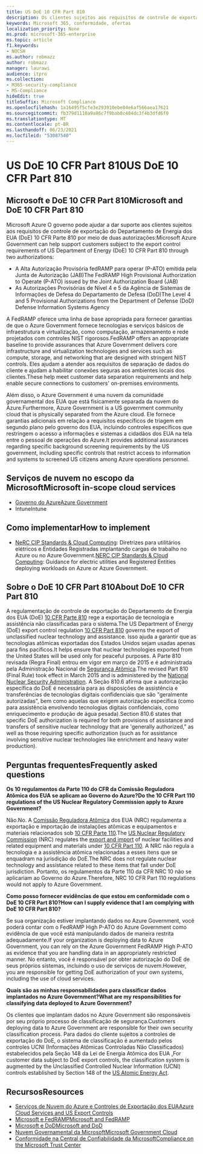 ```yaml
---
title: US DoE 10 CFR Part 810
description: Os clientes sujeitos aos requisitos de controle de exportação do US DoE 10 CFR Part 810 podem usar o Azure Government.
keywords: Microsoft 365, conformidade, ofertas
localization_priority: None
ms.prod: microsoft-365-enterprise
ms.topic: article
f1.keywords:
- NOCSH
ms.author: robmazz
author: robmazz
manager: laurawi
audience: itpro
ms.collection:
- M365-security-compliance
- MS-Compliance
hideEdit: true
titleSuffix: Microsoft Compliance
ms.openlocfilehash: 1a16495f5cfe3e293910ebe84e6af566aea17621
ms.sourcegitcommit: fb379d1110a9a86c7f9bab8c484dc3f4b3dfd6f0
ms.translationtype: MT
ms.contentlocale: pt-BR
ms.lasthandoff: 06/23/2021
ms.locfileid: "53087540"
---
```

# <a name="us-doe-10-cfr-part-810"></a><span data-ttu-id="82f77-104">US DoE 10 CFR Part 810</span><span class="sxs-lookup"><span data-stu-id="82f77-104">US DoE 10 CFR Part 810</span></span>

## <a name="microsoft-and-doe-10-cfr-part-810"></a><span data-ttu-id="82f77-105">Microsoft e DoE 10 CFR Part 810</span><span class="sxs-lookup"><span data-stu-id="82f77-105">Microsoft and DoE 10 CFR Part 810</span></span>

<span data-ttu-id="82f77-106">Microsoft Azure O governo pode ajudar a dar suporte aos clientes sujeitos aos requisitos de controle de exportação do Departamento de Energia dos EUA (DoE) 10 CFR Parte 810 por meio de duas autorizações:</span><span class="sxs-lookup"><span data-stu-id="82f77-106">Microsoft Azure Government can help support customers subject to the export control requirements of US Department of Energy (DoE) 10 CFR Part 810 through two authorizations:</span></span>

- <span data-ttu-id="82f77-107">A Alta Autorização Provisória fedRAMP para operar (P-ATO) emitida pela Junta de Autorização (JAB)</span><span class="sxs-lookup"><span data-stu-id="82f77-107">The FedRAMP High Provisional Authorization to Operate (P-ATO) issued by the Joint Authorization Board (JAB)</span></span>
- <span data-ttu-id="82f77-108">As Autorizações Provisórias de Nível 4 e 5 da Agência de Sistemas de Informações de Defesa do Departamento de Defesa (DoD)</span><span class="sxs-lookup"><span data-stu-id="82f77-108">The Level 4 and 5 Provisional Authorizations from the Department of Defense (DoD) Defense Information Systems Agency</span></span>

<span data-ttu-id="82f77-109">A FedRAMP oferece uma linha de base apropriada para fornecer garantias de que o Azure Government fornece tecnologias e serviços básicos de infraestrutura e virtualização, como computação, armazenamento e rede projetados com controles NIST rigorosos.</span><span class="sxs-lookup"><span data-stu-id="82f77-109">FedRAMP offers an appropriate baseline to provide assurances that Azure Government delivers core infrastructure and virtualization technologies and services such as compute, storage, and networking that are designed with stringent NIST controls.</span></span> <span data-ttu-id="82f77-110">Eles ajudam a atender aos requisitos de separação de dados do cliente e ajudam a habilitar conexões seguras aos ambientes locais dos clientes.</span><span class="sxs-lookup"><span data-stu-id="82f77-110">These help meet customer data separation requirements and help enable secure connections to customers' on-premises environments.</span></span>

<span data-ttu-id="82f77-111">Além disso, o Azure Government é uma nuvem da comunidade governamental dos EUA que está fisicamente separada da nuvem do Azure.</span><span class="sxs-lookup"><span data-stu-id="82f77-111">Furthermore, Azure Government is a US government community cloud that is physically separated from the Azure cloud.</span></span> <span data-ttu-id="82f77-112">Ele fornece garantias adicionais em relação a requisitos específicos de triagem em segundo plano pelo governo dos EUA, incluindo controles específicos que restringem o acesso a informações e sistemas a cidadãos dos EUA na tela entre o pessoal de operações do Azure.</span><span class="sxs-lookup"><span data-stu-id="82f77-112">It provides additional assurances regarding specific background screening requirements by the US government, including specific controls that restrict access to information and systems to screened US citizens among Azure operations personnel.</span></span>

## <a name="microsoft-in-scope-cloud-services"></a><span data-ttu-id="82f77-113">Serviços de nuvem no escopo da Microsoft</span><span class="sxs-lookup"><span data-stu-id="82f77-113">Microsoft in-scope cloud services</span></span>

- [<span data-ttu-id="82f77-114">Governo do Azure</span><span class="sxs-lookup"><span data-stu-id="82f77-114">Azure Government</span></span>](https://aka.ms/AzureCompliance)
- <span data-ttu-id="82f77-115">Intune</span><span class="sxs-lookup"><span data-stu-id="82f77-115">Intune</span></span>

## <a name="how-to-implement"></a><span data-ttu-id="82f77-116">Como implementar</span><span class="sxs-lookup"><span data-stu-id="82f77-116">How to implement</span></span>

- <span data-ttu-id="82f77-117">[NeRC CIP Standards & Cloud Computing](https://aka.ms/AzureNERC): Diretrizes para utilitários elétricos e Entidades Registradas implantando cargas de trabalho no Azure ou no Azure Government.</span><span class="sxs-lookup"><span data-stu-id="82f77-117">[NERC CIP Standards & Cloud Computing](https://aka.ms/AzureNERC): Guidance for electric utilities and Registered Entities deploying workloads on Azure or Azure Government.</span></span>

## <a name="about-doe-10-cfr-part-810"></a><span data-ttu-id="82f77-118">Sobre o DoE 10 CFR Part 810</span><span class="sxs-lookup"><span data-stu-id="82f77-118">About DoE 10 CFR Part 810</span></span>

<span data-ttu-id="82f77-119">A regulamentação de controle de exportação do Departamento de Energia dos EUA (DoE) [10 CFR Parte 810](https://www.govinfo.gov/content/pkg/FR-2015-02-23/pdf/2015-03479.pdf) rege a exportação de tecnologia e assistência não classificadas para o sistema.</span><span class="sxs-lookup"><span data-stu-id="82f77-119">The US Department of Energy (DoE) export control regulation [10 CFR Part 810](https://www.govinfo.gov/content/pkg/FR-2015-02-23/pdf/2015-03479.pdf) governs the export of unclassified nuclear technology and assistance.</span></span> <span data-ttu-id="82f77-120">Isso ajuda a garantir que as tecnologias atômicas exportadas dos Estados Unidos sejam usadas apenas para fins pacíficos.</span><span class="sxs-lookup"><span data-stu-id="82f77-120">It helps ensure that nuclear technologies exported from the United States will be used only for peaceful purposes.</span></span> <span data-ttu-id="82f77-121">A Parte 810 revisada (Regra Final) entrou em vigor em março de 2015 e é administrada pela Administração Nacional de [Segurança Atômica](https://www.energy.gov/nnsa/national-nuclear-security-administration).</span><span class="sxs-lookup"><span data-stu-id="82f77-121">The revised Part 810 (Final Rule) took effect in March 2015 and is administered by the [National Nuclear Security Administration](https://www.energy.gov/nnsa/national-nuclear-security-administration).</span></span> <span data-ttu-id="82f77-122">A Seção 810.6 afirma que a autorização específica do DoE é necessária para as disposições de assistência e transferências de tecnologias digitais confidenciais que são "geralmente autorizadas", bem como aquelas que exigem autorização específica (como para assistência envolvendo tecnologias digitais confidenciais, como enriquecimento e produção de água pesada).</span><span class="sxs-lookup"><span data-stu-id="82f77-122">Section 810.6 states that specific DoE authorization is required for both provisions of assistance and transfers of sensitive nuclear technology that are 'generally authorized,” as well as those requiring specific authorization (such as for assistance involving sensitive nuclear technologies like enrichment and heavy water production).</span></span>

## <a name="frequently-asked-questions"></a><span data-ttu-id="82f77-123">Perguntas frequentes</span><span class="sxs-lookup"><span data-stu-id="82f77-123">Frequently asked questions</span></span>

<span data-ttu-id="82f77-124">**Os 10 regulamentos da Parte 110 do CFR da Comissão Reguladora Atômica dos EUA se aplicam ao Governo do Azure?**</span><span class="sxs-lookup"><span data-stu-id="82f77-124">**Do the 10 CFR Part 110 regulations of the US Nuclear Regulatory Commission apply to Azure Government?**</span></span>

<span data-ttu-id="82f77-125">Não.</span><span class="sxs-lookup"><span data-stu-id="82f77-125">No.</span></span> <span data-ttu-id="82f77-126">A [Comissão Reguladora Atômica](https://www.nrc.gov/) dos EUA [](https://www.nrc.gov/about-nrc/ip/export-import.html) (NRC) regulamenta a exportação e importação de instalações atômicas e equipamentos e materiais relacionados sob [10 CFR Parte 110](https://www.nrc.gov/reading-rm/doc-collections/cfr/part110/).</span><span class="sxs-lookup"><span data-stu-id="82f77-126">The [US Nuclear Regulatory Commission](https://www.nrc.gov/) (NRC) regulates the [export and import](https://www.nrc.gov/about-nrc/ip/export-import.html) of nuclear facilities and related equipment and materials under [10 CFR Part 110](https://www.nrc.gov/reading-rm/doc-collections/cfr/part110/).</span></span> <span data-ttu-id="82f77-127">A NRC não regula a tecnologia e a assistência atômica relacionadas a esses itens que se enquadram na jurisdição do DoE.</span><span class="sxs-lookup"><span data-stu-id="82f77-127">The NRC does not regulate nuclear technology and assistance related to these items that fall under DoE jurisdiction.</span></span> <span data-ttu-id="82f77-128">Portanto, os regulamentos da Parte 110 da CFR NRC 10 não se aplicariam ao Governo do Azure.</span><span class="sxs-lookup"><span data-stu-id="82f77-128">Therefore, NRC 10 CFR Part 110 regulations would not apply to Azure Government.</span></span>

<span data-ttu-id="82f77-129">**Como posso fornecer evidências de que estou em conformidade com o DoE 10 CFR Part 810?**</span><span class="sxs-lookup"><span data-stu-id="82f77-129">**How can I supply evidence that I am complying with DoE 10 CFR Part 810?**</span></span>

<span data-ttu-id="82f77-130">Se sua organização estiver implantando dados no Azure Government, você poderá contar com o FedRAMP High P-ATO do Azure Government como evidência de que você está manipulando dados de maneira restrita adequadamente.</span><span class="sxs-lookup"><span data-stu-id="82f77-130">If your organization is deploying data to Azure Government, you can rely on the Azure Government FedRAMP High P-ATO as evidence that you are handling data in an appropriately restricted manner.</span></span> <span data-ttu-id="82f77-131">No entanto, você é responsável por obter autorização do DoE de seus próprios sistemas, incluindo o uso de serviços de nuvem.</span><span class="sxs-lookup"><span data-stu-id="82f77-131">However, you are responsible for getting DoE authorization of your own systems, including the use of cloud services.</span></span>

<span data-ttu-id="82f77-132">**Quais são as minhas responsabilidades para classificar dados implantados no Azure Government?**</span><span class="sxs-lookup"><span data-stu-id="82f77-132">**What are my responsibilities for classifying data deployed to Azure Government?**</span></span>

<span data-ttu-id="82f77-133">Os clientes que implantam dados no Azure Government são responsáveis por seu próprio processo de classificação de segurança.</span><span class="sxs-lookup"><span data-stu-id="82f77-133">Customers deploying data to Azure Government are responsible for their own security classification process.</span></span> <span data-ttu-id="82f77-134">Para dados do cliente sujeitos a controles de exportação do DoE, o sistema de classificação é aumentado pelos controles UCNI (Informações Atômicas Controladas Não Classificados) estabelecidos pela Seção 148 da Lei de Energia Atômica dos EUA [.](https://www.epa.gov/laws-regulations/summary-atomic-energy-act)</span><span class="sxs-lookup"><span data-stu-id="82f77-134">For customer data subject to DoE export controls, the classification system is augmented by the Unclassified Controlled Nuclear Information (UCNI) controls established by Section 148 of the [US Atomic Energy Act](https://www.epa.gov/laws-regulations/summary-atomic-energy-act).</span></span>

## <a name="resources"></a><span data-ttu-id="82f77-135">Recursos</span><span class="sxs-lookup"><span data-stu-id="82f77-135">Resources</span></span>

- [<span data-ttu-id="82f77-136">Serviços de Nuvem do Azure e Controles de Exportação dos EUA</span><span class="sxs-lookup"><span data-stu-id="82f77-136">Azure Cloud Services and US Export Controls</span></span>](https://servicetrust.microsoft.com/ViewPage/TrustDocuments?command=Download&downloadType=Document&downloadId=c24c11f2-2cd4-444a-9160-19762855ad3a&docTab=6d000410-c9e9-11e7-9a91-892aae8839ad_FAQ_and_White_Papers)
- [<span data-ttu-id="82f77-137">Microsoft e FedRAMP</span><span class="sxs-lookup"><span data-stu-id="82f77-137">Microsoft and FedRAMP</span></span>](offering-fedramp.md)
- [<span data-ttu-id="82f77-138">Microsoft e DoD</span><span class="sxs-lookup"><span data-stu-id="82f77-138">Microsoft and DoD</span></span>](offering-dod-disa-l2-l4-l5.md)
- [<span data-ttu-id="82f77-139">Nuvem Governamental da Microsoft</span><span class="sxs-lookup"><span data-stu-id="82f77-139">Microsoft Government Cloud</span></span>](https://www.microsoft.com/enterprise/government)
- [<span data-ttu-id="82f77-140">Conformidade na Central de Confiabilidade da Microsoft</span><span class="sxs-lookup"><span data-stu-id="82f77-140">Compliance on the Microsoft Trust Center</span></span>](https://www.microsoft.com/trust-center/compliance/compliance-overview)
